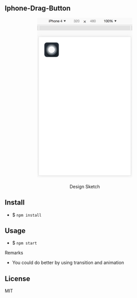 Iphone-Drag-Button
---

<div align=center>
  <img width="300" src="./screenshot/movie.gif"/>
  <br />
  <br />
  <span>Design Sketch<span>
</div>


Install
---

- $ `npm install`

Usage
---

- $ `npm start`

Remarks

- You could do better by using transition and animation

License
---

MIT